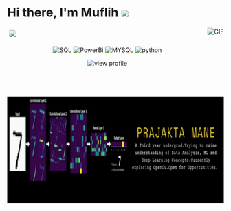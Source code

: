 <h1>Hi there, I'm Muflih <img src="https://media.giphy.com/media/hvRJCLFzcasrR4ia7z/giphy.gif" width="25px"></h1> 

<img width="10%" style="padding:5px" src="https://img.icons8.com/color/144/000000/python.png"/>

<img align="right" alt="GIF" height="160px" src="https://media.giphy.com/media/Ah3zHH7hvsSB2/giphy.gif" />

<!DOCTYPE html>
<html lang="en">

<head>
    <meta charset="UTF-8">
    <meta name="viewport" content="Python, initial-scale=1.0">
    <!--     <title>README</title> -->
</head>

<body>
    <div align="center">
    </div>
    <div align ="center">
        <p>
        <img src="https://img.shields.io/badge/SQL-0078D6?style=for-the-badge&logo=windows&logoColor=white" alt="SQL">
        <img src="https://img.shields.io/badge/PowerBi-E95420?style=for-the-badge&logo=ubuntu&logoColor=white" alt="PowerBi">
        <!-- </p>
        <p> -->
        <img src="https://img.shields.io/badge/MYSQL-0078D6?style=for-the-badge&logo=windows&logoColor=white" alt="MYSQL">
        <img src="https://img.shields.io/badge/python-0078d4?style=for-the-badge&logo=windows-11&logoColor=white" alt="python">
        </p>
    </div>
    <div align="center">
        <img src="https://komarev.com/ghpvc/?username=lebathang&color=blueviolet&style=flat&label=PROFILE+VIEWS"
            alt="view profile">
  
<img src="https://github.com/maneprajakta/Data_Cleaning_With_Python/blob/master/ezgif.com-video-to-gif.gif" width="1650" height="250" />
